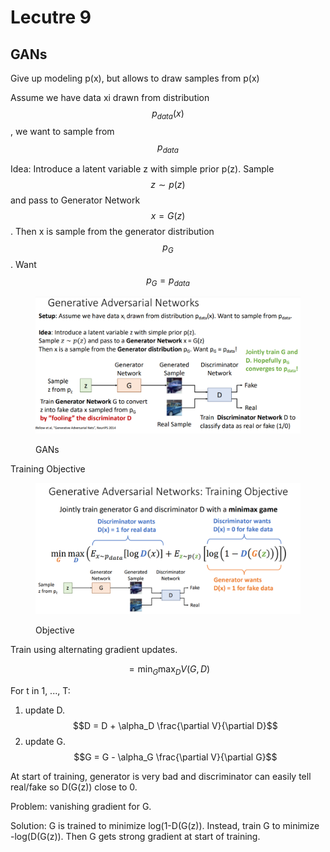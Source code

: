 # Lecutre 9

## GANs

Give up modeling p(x), but allows to draw samples from p(x)

Assume we have data xi drawn from distribution $$p_{data}(x)$$, we want to sample from $$p_{data}$$

Idea: Introduce a latent variable z with simple prior p(z). Sample $$z \sim p(z)$$ and pass to Generator Network $$x = G(z)$$. Then x is sample from the generator distribution $$p_G$$. Want $$p_G = p_{data}$$

<figure><img src="../../.gitbook/assets/image.png" alt=""><figcaption><p>GANs</p></figcaption></figure>

Training Objective

<figure><img src="../../.gitbook/assets/image (1).png" alt=""><figcaption><p>Objective</p></figcaption></figure>

Train using alternating gradient updates.

$$= \min_G \max_D V(G,D)$$

For t in 1, ..., T:

1. update D. $$D = D + \alpha_D \frac{\partial V}{\partial D}$$
2. update G. $$G = G - \alpha_G \frac{\partial V}{\partial G}$$

At start of training, generator is very bad and discriminator can easily tell real/fake so D(G(z)) close to 0.

Problem: vanishing gradient for G.

Solution: G is trained to minimize log(1-D(G(z)). Instead, train G to minimize -log(D(G(z)). Then G gets strong gradient at start of training.
